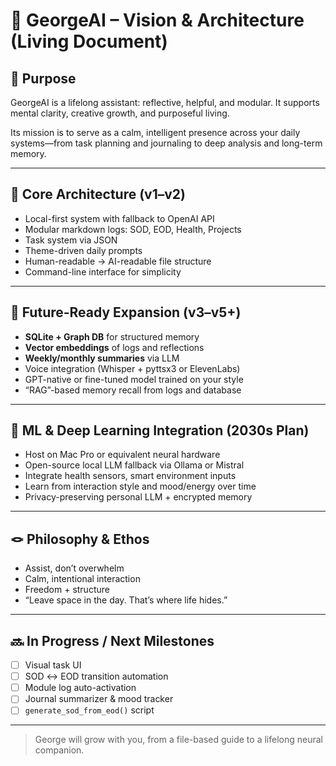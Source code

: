 # 🤖 GeorgeAI – Vision & Architecture (Living Document)

## 🌟 Purpose
GeorgeAI is a lifelong assistant: reflective, helpful, and modular. It supports mental clarity, creative growth, and purposeful living.

Its mission is to serve as a calm, intelligent presence across your daily systems—from task planning and journaling to deep analysis and long-term memory.

---

## 🧱 Core Architecture (v1–v2)
- Local-first system with fallback to OpenAI API
- Modular markdown logs: SOD, EOD, Health, Projects
- Task system via JSON
- Theme-driven daily prompts
- Human-readable → AI-readable file structure
- Command-line interface for simplicity

---

## 🔄 Future-Ready Expansion (v3–v5+)
- **SQLite + Graph DB** for structured memory
- **Vector embeddings** of logs and reflections
- **Weekly/monthly summaries** via LLM
- Voice integration (Whisper + pyttsx3 or ElevenLabs)
- GPT-native or fine-tuned model trained on your style
- “RAG”-based memory recall from logs and database

---

## 🧠 ML & Deep Learning Integration (2030s Plan)
- Host on Mac Pro or equivalent neural hardware
- Open-source local LLM fallback via Ollama or Mistral
- Integrate health sensors, smart environment inputs
- Learn from interaction style and mood/energy over time
- Privacy-preserving personal LLM + encrypted memory

---

## 🪢 Philosophy & Ethos
- Assist, don’t overwhelm
- Calm, intentional interaction
- Freedom + structure
- “Leave space in the day. That’s where life hides.”

---

## 🔜 In Progress / Next Milestones
- [ ] Visual task UI
- [ ] SOD ↔ EOD transition automation
- [ ] Module log auto-activation
- [ ] Journal summarizer & mood tracker
- [ ] `generate_sod_from_eod()` script

---

> George will grow with you, from a file-based guide to a lifelong neural companion.
